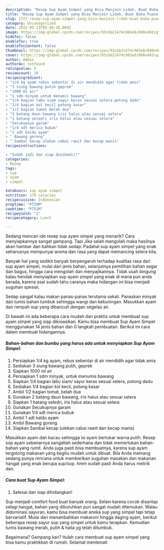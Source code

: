 ```yaml
---
description: "Resep Sup Ayam Simpel yang Bisa Manjain Lidah, Buat Buka Puasa Enak"
title: "Resep Sup Ayam Simpel yang Bisa Manjain Lidah, Buat Buka Puasa Enak"
slug: 1727-resep-sup-ayam-simpel-yang-bisa-manjain-lidah-buat-buka-puasa-enak
category: Uncategorized
date: 2022-05-13T05:40:26.894Z
image: https://img-global.cpcdn.com/recipes/93cbb21474c983e8/680x482cq70/sup-ayam-simpel-foto-resep-utama.jpg
hideToc: false
enableToc: true
enableTocContent: false
thumbnail: https://img-global.cpcdn.com/recipes/93cbb21474c983e8/680x482cq70/sup-ayam-simpel-foto-resep-utama.jpg
cover: https://img-global.cpcdn.com/recipes/93cbb21474c983e8/680x482cq70/sup-ayam-simpel-foto-resep-utama.jpg
author: Admin
authorAv: notfound
ratingvalue: 5
reviewcount: 19
recipeingredient:
- "1/4 kg ayam rebus sebentar di air mendidih agar tidak amis"
- "3 siung bawang putih geprek"
- "1000 ml air"
- "1 sdm minyak untuk menumis bawang"
- "1/4 bagian labu siam sayur keras sesuai selera potong dadu"
- "1/4 bagian kol kecil potong kasar"
- "1/2 bagian tomat belah dua"
- "2 batang daun bawang iris halus atau sesuai selera"
- "1 batang seledri iris halus atau sesuai selera"
- "Secukupnya garam"
- "1/4 sdt merica bubuk"
- "1 sdt kaldu ayam"
- " Bawang goreng"
- " Sambal kecap ulekan cabai rawit dan kecap manis"
recipeinstructions:

- "Sudah jadi dan siap dinikmati!"
categories:
- Resep
tags:
- sup
- ayam
- simpel

katakunci: sup ayam simpel 
nutrition: 178 calories
recipecuisine: Indonesian
preptime: "PT29M"
cooktime: "PT51M"
recipeyield: "1"
recipecategory: Lunch

---
```



Sedang mencari ide resep sup ayam simpel yang menarik? Cara menyiapkannya sangat gampang. Tapi Jika salah mengolah maka hasilnya akan hambar dan bahkan tidak sedap. Padahal sup ayam simpel yang enak seharusnya mempunyai aroma dan rasa yang dapat memancing selera kita.


Banyak hal yang sedikit banyak berpengaruh terhadap kualitas rasa dari sup ayam simpel, mulai dari jenis bahan, selanjutnya pemilihan bahan segar dan bagus, hingga cara mengolah dan menyajikannya. Tidak usah bingung kalau hendak menyiapkan sup ayam simpel yang enak di mana pun anda berada, karena asal sudah tahu caranya maka hidangan ini bisa menjadi suguhan spesial.

Sedap sangat kalau makan panas-panas terutama sekali. Panaskan minyak dan tumis bahan tumbuk sehingga wangi dan kekuningan. Masukkan ayam dan rempah sup yang dibancuh dengan segelas air.


Di bawah ini ada beberapa cara mudah dan praktis untuk membuat sup ayam simpel yang siap dikreasikan. Kamu bisa membuat Sup Ayam Simpel menggunakan 14 jenis bahan dan 0 langkah pembuatan. Berikut ini cara dalam membuat hidangannya.

<!--inarticleads1-->

##### Bahan-bahan dan bumbu yang harus ada untuk menyiapkan Sup Ayam Simpel:

1. Persiapkan 1/4 kg ayam, rebus sebentar di air mendidih agar tidak amis
1. Sediakan 3 siung bawang putih, geprek
1. Siapkan 1000 ml air
1. Persiapkan 1 sdm minyak, untuk menumis bawang
1. Siapkan 1/4 bagian labu siam/ sayur keras sesuai selera, potong dadu
1. Sediakan 1/4 bagian kol kecil, potong kasar
1. Ambil 1/2 bagian tomat, belah dua
1. Gunakan 2 batang daun bawang, iris halus atau sesuai selera
1. Siapkan 1 batang seledri, iris halus atau sesuai selera
1. Gunakan Secukupnya garam
1. Gunakan 1/4 sdt merica bubuk
1. Ambil 1 sdt kaldu ayam
1. Ambil  Bawang goreng
1. Siapkan  Sambal kecap (ulekan cabai rawit dan kecap manis)


Masukkan ayam dan kacau sehingga isi ayam bertukar warna putih. Resep sop ayam sebenarnya sangatlah sederhana dan tidak memerlukan bahan-bahan yang rumit. Anda juga pasti bisa membuatnya, karena sup ayam tergolong makanan yang begitu mudah untuk dibuat. Bila Anda memang sedang punya rencana untuk memberikan suguhan masakan dan makanan hangat yang enak berupa sup/sop. hmm sudah pasti Anda harus melirik dan. 

<!--inarticleads2-->

##### Cara buat Sup Ayam Simpel:


1. Selesai dan siap dihidangkan!

Sup menjadi comfort food buat banyak orang. Selain karena cocok disantap selagi hangat, bahan yang dibutuhkan pun sangat mudah ditemukan. Walau didominasi sayuran, kamu bisa membuat aneka sup yang simpel tapi tetap bervariatif. Mulai dari menambahkan makaroni hingga daging ayam, berikut beberapa resep sayur sup yang simpel untuk kamu terapkan. Kemudian tumis bawang merah, putih &amp; halia yg telah ditumbuk. 

Bagaimana? Gampang kan? Itulah cara membuat sup ayam simpel yang bisa kamu praktikkan di rumah. Selamat menikmati
